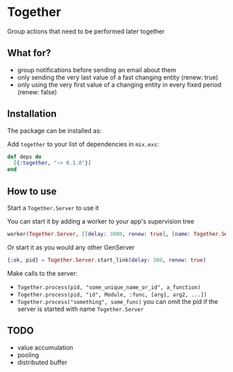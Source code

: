 # Together

Group actions that need to be performed later together

## What for?

- group notifications before sending an email about them
- only sending the very last value of a fast changing entity (renew: true)
- only using the very first value of a changing entity in every fixed period (renew: false)

## Installation

The package can be installed as:

Add `together` to your list of dependencies in `mix.exs`:

```elixir
def deps do
  [{:together, "~> 0.1.0"}]
end
```

## How to use

Start a `Together.Server` to use it

You can start it by adding a worker to your app's supervision tree

```elixir
worker(Together.Server, [[delay: 3000, renew: true], [name: Together.Server]])
```

Or start it as you would any other GenServer

```elixir
{:ok, pid} = Together.Server.start_link(delay: 300, renew: true)
```

Make calls to the server:

- `Together.process(pid, "some_unique_name_or_id", a_function)`
- `Together.process(pid, "id", Module, :func, [arg1, arg2, ...])`
- `Together.process("something", some_func)` you can omit the pid if the server is started with name `Together.Server`

## TODO

- value accumulation
- pooling
- distributed buffer
